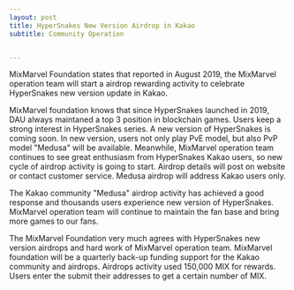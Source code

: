 ```yaml
---
layout: post
title: HyperSnakes New Version Airdrop in Kakao
subtitle: Community Operation


---
```


MixMarvel Foundation states that reported in August 2019, the MixMarvel operation team will start a airdrop rewarding activity to celebrate HyperSnakes new version update in Kakao.

MixMarvel foundation knows that since HyperSnakes launched in 2019, DAU always maintaned a top 3 position in blockchain games. Users keep a strong interest in HyperSnakes series. A new version of HyperSnakes is coming soon. In new version, users  not only play PvE model, but also PvP model "Medusa" will be available. Meanwhile, MixMarvel operation team continues to see great enthusiasm from HyperSnakes Kakao users, so new cycle of airdrop activity is going to start. Airdrop details will post on website or contact customer service. Medusa airdrop will address Kakao users only. 

The Kakao community "Medusa" airdrop activity has achieved a good response and thousands users experience new version of HyperSnakes. MixMarvel operation team will continue to maintain the fan base and bring more games to our fans. 

The MixMarvel Foundation very much agrees with HyperSnakes new version airdrops and hard work of MixMarvel operation team. MixMarvel foundation will be a quarterly back-up funding support for the Kakao community and airdrops. Airdrops activity used 150,000 MIX for rewards. Users enter the submit their addresses to get a certain number of MIX.